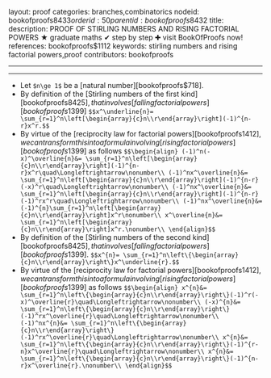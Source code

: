 layout: proof
categories: branches,combinatorics
nodeid: bookofproofs$8433
orderid: 50
parentid: bookofproofs$8432
title: 
description: PROOF OF STIRLING NUMBERS AND RISING FACTORIAL POWERS ★ graduate maths ✔ step by step ✚ visit BookOfProofs now!
references: bookofproofs$1112
keywords: stirling numbers and rising factorial powers,proof
contributors: bookofproofs

---


---

* Let `$n\ge 1$` be a [natural number][bookofproofs$718].
* By definition of the [Stirling numbers of the first kind][bookofproofs$8425], that involves [falling factorial powers][bookofproofs$1399] `$$x^\underline{n}= \sum_{r=1}^n\left[\begin{array}{c}n\\r\end{array}\right](-1)^{n-r}x^r.$$`
* By virtue of the [reciprocity law for factorial powers][bookofproofs$1412], we can transform this into a formula involving [rising factorial powers][bookofproofs$1399] as follows `$$\begin{align}
(-1)^n(-x)^\overline{n}&= \sum_{r=1}^n\left[\begin{array}{c}n\\r\end{array}\right](-1)^{n-r}x^r\quad\Longleftrightarrow\nonumber\\
(-1)^nx^\overline{n}&= \sum_{r=1}^n\left[\begin{array}{c}n\\r\end{array}\right](-1)^{n-r}(-x)^r\quad\Longleftrightarrow\nonumber\\
(-1)^nx^\overline{n}&= \sum_{r=1}^n\left[\begin{array}{c}n\\r\end{array}\right](-1)^{n-r}(-1)^rx^r\quad\Longleftrightarrow\nonumber\\
(-1)^nx^\overline{n}&= (-1)^{n}\sum_{r=1}^n\left[\begin{array}{c}n\\r\end{array}\right]x^r\nonumber\\
x^\overline{n}&= \sum_{r=1}^n\left[\begin{array}{c}n\\r\end{array}\right]x^r.\nonumber\\
\end{align}$$`
* By definition of the [Stirling numbers of the second kind][bookofproofs$8425], that involves [falling factorial powers][bookofproofs$1399].
`$$x^{n}= \sum_{r=1}^n\left\{\begin{array}{c}n\\r\end{array}\right\}x^\underline{r}.$$`
* By virtue of the [reciprocity law for factorial powers][bookofproofs$1412], we can transform this into a formula involving [rising factorial powers][bookofproofs$1399] as follows `$$\begin{align}
x^{n}&= \sum_{r=1}^n\left\{\begin{array}{c}n\\r\end{array}\right\}(-1)^r(-x)^\overline{r}\quad\Longleftrightarrow\nonumber\\
(-x)^{n}&= \sum_{r=1}^n\left\{\begin{array}{c}n\\r\end{array}\right\}(-1)^rx^\overline{r}\quad\Longleftrightarrow\nonumber\\
(-1)^nx^{n}&= \sum_{r=1}^n\left\{\begin{array}{c}n\\r\end{array}\right\}(-1)^rx^\overline{r}\quad\Longleftrightarrow\nonumber\\
x^{n}&= \sum_{r=1}^n\left\{\begin{array}{c}n\\r\end{array}\right\}(-1)^{r-n}x^\overline{r}\quad\Longleftrightarrow\nonumber\\
x^{n}&= \sum_{r=1}^n\left\{\begin{array}{c}n\\r\end{array}\right\}(-1)^{n-r}x^\overline{r}.\nonumber\\
\end{align}$$`
